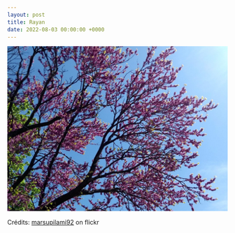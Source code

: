 ```yaml
---
layout: post
title: Rayan
date: 2022-08-03 00:00:00 +0000
---
```


![Rayan](/images/2022-08-03.jpg)

Crédits: [marsupilami92](https://www.flickr.com/people/marsupilami92/) on flickr
